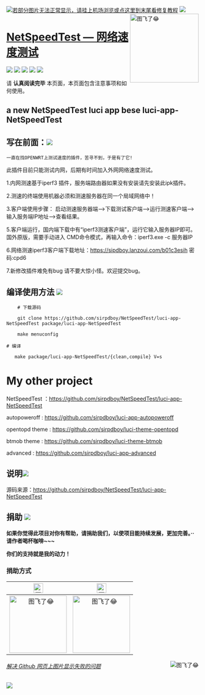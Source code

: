 [![若部分图片无法正常显示，请挂上机场浏览或点这里到末尾看修复教程](https://visitor-badge.glitch.me/badge?page_id=OpenWrt-DIY-visitor-badge)](#解决-github-网页上图片显示失败的问题) [![](https://img.shields.io/badge/TG群-点击加入-FFFFFF.svg)](https://t.me/joinchat/AAAAAEpRF88NfOK5vBXGBQ)
<a href="#readme">
    <img src="https://img.vim-cn.com/a1/8713845a4aa922ac96619b0d2fb3d6919d37fc.png" alt="图飞了😂" title="NetSpeedTest" align="right" height="180" />
</a>

[NetSpeedTest — 网络速度测试](https://github.com/sirpdboy/NetSpeedTest)
======================

[![](https://img.shields.io/badge/-目录:-696969.svg)](#readme) [![](https://img.shields.io/badge/-写在前面-F5F5F5.svg)](#写在前面-) [![](https://img.shields.io/badge/-编译使用方法-F5F5F5.svg)](#编译使用方法-) [![](https://img.shields.io/badge/-说明-F5F5F5.svg)](#说明-) [![](https://img.shields.io/badge/-捐助-F5F5F5.svg)](#捐助-) 

请 **认真阅读完毕** 本页面，本页面包含注意事项和如何使用。

a new NetSpeedTest luci app bese luci-app-NetSpeedTest
-

## 写在前面：[![](https://img.shields.io/badge/-写在前面-F5F5F5.svg)](#写在前面-)

    一直在找OPENWRT上测试速度的插件，苦寻不到，于是有了它!
此插件目前只能测试内网，后期有时间加入外网网络速度测试。

1.内网测速基于iperf3 插件，服务端路由器如果没有安装请先安装此ipk插件。

2.测速的终端使用机器必须和测速服务器在同一个局域网络中！

3.客户端使用步骤：
  启动测速服务器端-->下载测试客户端-->运行测速客户端-->输入服务端IP地址-->查看结果。

5.客户端运行，国内端下载中有“iperf3测速客户端”，运行它输入服务器IP即可。
  国外原版，需要手动进入 CMD命令模式，再输入命令：iperf3.exe -c 服务器IP 

6.网络测速iperf3客户端下载地址：https://sipdboy.lanzoui.com/b01c3esih 密码:cpd6

7.新修改插件难免有bug 请不要大惊小怪。欢迎提交bug。


## 编译使用方法 [![](https://img.shields.io/badge/-编译使用方法-F5F5F5.svg)](#编译使用方法-)
```Brach
    # 下载源码
    
    git clone https://github.com/sirpdboy/NetSpeedTest/luci-app-NetSpeedTest package/luci-app-NetSpeedTest
    
    make menuconfig
 ```   
    # 编译
 ```Brach   
    make package/luci-app-NetSpeedTest/{clean,compile} V=s
 ``` 	


# My other project
NetSpeedTest ：https://github.com/sirpdboy/NetSpeedTest/luci-app-NetSpeedTest

autopoweroff : https://github.com/sirpdboy/luci-app-autopoweroff

opentopd theme : https://github.com/sirpdboy/luci-theme-opentopd

btmob theme : https://github.com/sirpdboy/luci-theme-btmob

advanced : https://github.com/sirpdboy/luci-app-advanced


## 说明[![](https://img.shields.io/badge/-说明-F5F5F5.svg)](#说明-) 

源码来源：https://github.com/sirpdboy/NetSpeedTest/luci-app-NetSpeedTest



## 捐助 [![](https://img.shields.io/badge/-捐助-F5F5F5.svg)](#捐助-) 

**如果你觉得此项目对你有帮助，请捐助我们，以使项目能持续发展，更加完善。··请作者喝杯咖啡~~~**

**你们的支持就是我的动力！**

### 捐助方式

|     <img src="https://img.shields.io/badge/-支付宝-F5F5F5.svg" href="#赞助支持本项目-" height="25" alt="图飞了😂"/>  |  <img src="https://img.shields.io/badge/-微信-F5F5F5.svg" height="25" alt="图飞了😂" href="#赞助支持本项目-"/>  | 
| :-----------------: | :-------------: |
|<img src="https://img.vim-cn.com/fd/8e2793362ac3510094961b04407beec569b2b4.png" width="150" height="150" alt="图飞了😂" href="#赞助支持本项目-"/>|<img src="https://img.vim-cn.com/c7/675730a88accebf37a97d9e84e33529322b6e9.png" width="150" height="150" alt="图飞了😂" href="#赞助支持本项目-"/>|

<a href="#readme">
    <img src="https://img.shields.io/badge/-返回顶部-orange.svg" alt="图飞了😂" title="返回顶部" align="right"/>
</a>

###### [解决 Github 网页上图片显示失败的问题](https://blog.csdn.net/qq_38232598/article/details/91346392)

[![](https://img.shields.io/badge/TG群-点击加入-FFFFFF.svg)](https://t.me/joinchat/AAAAAEpRF88NfOK5vBXGBQ)

